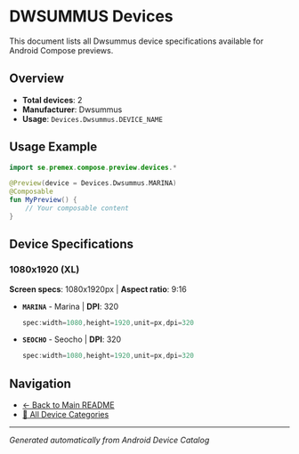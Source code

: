 # DWSUMMUS Devices

This document lists all Dwsummus device specifications available for Android Compose previews.

## Overview

- **Total devices**: 2
- **Manufacturer**: Dwsummus
- **Usage**: `Devices.Dwsummus.DEVICE_NAME`

## Usage Example

```kotlin
import se.premex.compose.preview.devices.*

@Preview(device = Devices.Dwsummus.MARINA)
@Composable
fun MyPreview() {
    // Your composable content
}
```

## Device Specifications

### 1080x1920 (XL)

**Screen specs**: 1080x1920px | **Aspect ratio**: 9:16

- **`MARINA`** - Marina | **DPI**: 320
  ```kotlin
  spec:width=1080,height=1920,unit=px,dpi=320
  ```

- **`SEOCHO`** - Seocho | **DPI**: 320
  ```kotlin
  spec:width=1080,height=1920,unit=px,dpi=320
  ```

## Navigation

- [← Back to Main README](../../README.md)
- [📱 All Device Categories](../README.md)

---
*Generated automatically from Android Device Catalog*
